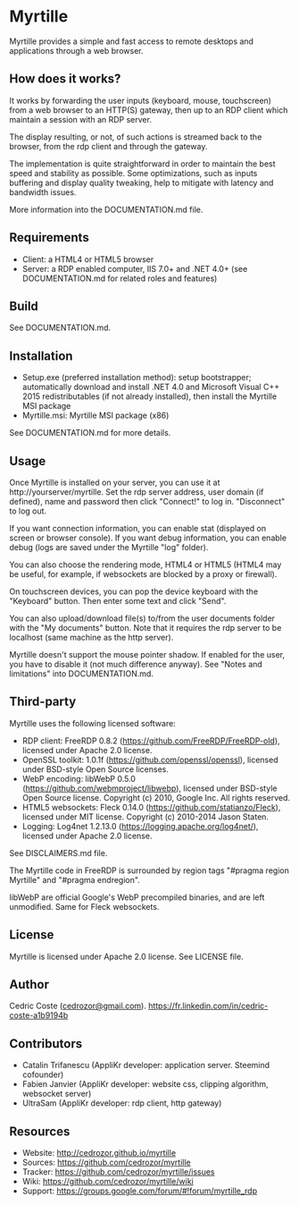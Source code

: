 ﻿# Myrtille
Myrtille provides a simple and fast access to remote desktops and applications through a web browser.

## How does it works?
It works by forwarding the user inputs (keyboard, mouse, touchscreen) from a web browser to an HTTP(S) gateway, then up to an RDP client which maintain a session with an RDP server.

The display resulting, or not, of such actions is streamed back to the browser, from the rdp client and through the gateway.

The implementation is quite straightforward in order to maintain the best speed and stability as possible. Some optimizations, such as inputs buffering and display quality tweaking, help to mitigate with latency and bandwidth issues.

More information into the DOCUMENTATION.md file.

## Requirements
- Client: a HTML4 or HTML5 browser
- Server: a RDP enabled computer, IIS 7.0+ and .NET 4.0+ (see DOCUMENTATION.md for related roles and features)

## Build
See DOCUMENTATION.md.

## Installation
- Setup.exe (preferred installation method): setup bootstrapper; automatically download and install .NET 4.0 and Microsoft Visual C++ 2015 redistributables (if not already installed), then install the Myrtille MSI package
- Myrtille.msi: Myrtille MSI package (x86)

See DOCUMENTATION.md for more details.

## Usage
Once Myrtille is installed on your server, you can use it at http://yourserver/myrtille. Set the rdp server address, user domain (if defined), name and password then click "Connect!" to log in. "Disconnect" to log out.

If you want connection information, you can enable stat (displayed on screen or browser console). If you want debug information, you can enable debug (logs are saved under the Myrtille "log" folder).

You can also choose the rendering mode, HTML4 or HTML5 (HTML4 may be useful, for example, if websockets are blocked by a proxy or firewall).

On touchscreen devices, you can pop the device keyboard with the "Keyboard" button. Then enter some text and click "Send".

You can also upload/download file(s) to/from the user documents folder with the "My documents" button. Note that it requires the rdp server to be localhost (same machine as the http server).

Myrtille doesn't support the mouse pointer shadow. If enabled for the user, you have to disable it (not much difference anyway). See "Notes and limitations" into DOCUMENTATION.md.

## Third-party
Myrtille uses the following licensed software:
- RDP client: FreeRDP 0.8.2 (https://github.com/FreeRDP/FreeRDP-old), licensed under Apache 2.0 license.
- OpenSSL toolkit: 1.0.1f (https://github.com/openssl/openssl), licensed under BSD-style Open Source licenses.
- WebP encoding: libWebP 0.5.0 (https://github.com/webmproject/libwebp), licensed under BSD-style Open Source license. Copyright (c) 2010, Google Inc. All rights reserved.
- HTML5 websockets: Fleck 0.14.0 (https://github.com/statianzo/Fleck), licensed under MIT license. Copyright (c) 2010-2014 Jason Staten.
- Logging: Log4net 1.2.13.0 (https://logging.apache.org/log4net/), licensed under Apache 2.0 license.

See DISCLAIMERS.md file.

The Myrtille code in FreeRDP is surrounded by region tags "#pragma region Myrtille" and "#pragma endregion".

libWebP are official Google's WebP precompiled binaries, and are left unmodified. Same for Fleck websockets.

## License
Myrtille is licensed under Apache 2.0 license.
See LICENSE file.

## Author
Cedric Coste (cedrozor@gmail.com). https://fr.linkedin.com/in/cedric-coste-a1b9194b

## Contributors
- Catalin Trifanescu (AppliKr developer: application server. Steemind cofounder)
- Fabien Janvier (AppliKr developer: website css, clipping algorithm, websocket server)
- UltraSam (AppliKr developer: rdp client, http gateway)

## Resources
- Website:	http://cedrozor.github.io/myrtille
- Sources:	https://github.com/cedrozor/myrtille
- Tracker:	https://github.com/cedrozor/myrtille/issues
- Wiki:		https://github.com/cedrozor/myrtille/wiki
- Support:	https://groups.google.com/forum/#!forum/myrtille_rdp